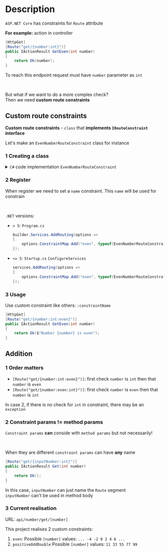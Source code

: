 # Description
`ASP.NET Core` has constraints for `Route` attribute

**For example:** action in controller
```csharp
[HttpGet]
[Route("get/{number:int}")]
public IActionResult GetEven(int number)
{
    return Ok(number);
}
```

To reach this endpoint request must have `number` parameter as `int` <br>

<br>

But what if we want to do a more complex check? <br>
Then we need **custom route constraints**

## Custom route constraints
**Custom route constraints** - `class` that **implements `IRouteConstraint` interface**

Let's make an `EvenNumberRouteConstraint` class for instance

### 1 Creating a class

<details>
  <summary><code>C#</code> code implementation <code>EvenNumberRouteConstraint</code></summary>

  ```csharp
  public class EvenNumberRouteConstraint : IRouteConstraint
  {
      public bool Match(
          HttpContext? httpContext,
          IRouter? route,
          string routeKey,
          RouteValueDictionary values,
          RouteDirection routeDirection)
      {
          if (!values.TryGetValue(routeKey, out var routeValue))
          {
              return false;
          }
  
          var routeValueString = Convert.ToString(routeValue, CultureInfo.InvariantCulture);
  
          if (routeValueString is null)
          {
              return false;
          }
  
          if (!int.TryParse(routeValueString, out var routeNumber))
          {
              return false;
          }
  
          return routeNumber % 2 == 0;
      }
  }
  ```

  Method `Match` check input `values` by searching needed segment by `routeKey` (get `routeValue`) <br>
  Then converts: 
  - `routeValue` to a `string` (get `routeValueString`)
  - `routeValueString` to an `int` (get `routeNumber`)
  
  And make constraint logic: `routeNumber` must be **even**
  
</details>

### 2 Register
When register we need to set a `name` constraint. This `name` will be used for constrain <br>

<br>

`.NET` versions:
- `> 5`: `Program.cs`
  ```csharp
  builder.Services.AddRouting(options =>
  {
      options.ConstraintMap.Add("even", typeof(EvenNumberRouteConstraint));
  });
  ```
- `<= 5`: `Startup.cs` `ConfigureServices`
  ```csharp
  services.AddRouting(options =>
  {
      options.ConstraintMap.Add("even", typeof(EvenNumberRouteConstraint));
  });
  ```

### 3 Usage
Use custom constraint like others: `:constraintName`
```csharp
[HttpGet]
[Route("get/{number:int:even}")]
public IActionResult GetEven(int number)
{
    return Ok($"Number {number} is even");
}
```
## Addition
### 1 Order matters

- `[Route("get/{number:int:even}")]`:	first check `number` is `int` then that `number` is `even`
- `[Route("get/{number:even:int}")]`: first check `number` is `even` then that `number` is `int`

In case 2, if there is no check for `int` in constraint, there may be an `exception`

### 2 Constraint params != method params

`Constraint params` **can** conside with `method params` but not necessarily! <br>

<br>

When they are different `constraint params` can have **any** name
```csharp
[Route("get/{inputNumber:int}")]
public IActionResult Get(int number)
{
	return Ok();
}
```
In this case, `inputNumber` can just name the `Route` segment <br>
 `inputNumber` can't be used in method body

### 3 Current realisation
URL: `api/number/get/[number]` <br>

This project realises 2 custom constraints:
1. `even`: Possible `[number]` values:	`... -4 -2 0 2 4 6 ...`
2. `positiveOddDouble` Possible `[number]` values: `11 33 55 77 99`
